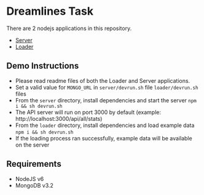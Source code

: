# Dreamlines Task

There are 2 nodejs applications in this repository.

 - [Server](server/readme.md)
 - [Loader](loader/readme.md)

## Demo Instructions

 - Please read readme files of both the Loader and Server applications.
 - Set a valid value for `MONGO_URL` in `server/devrun.sh` file `loader/devrun.sh` files
 - From the `server` directory, install dependencies and start the server `npm i && sh devrun.sh`
 - The API server will run on port 3000 by default (example: http://localhost:3000/api/all/stats)
 - From the `loader` directory, install dependencies and load example data `npm i && sh devrun.sh`
 - If the loading process ran successfully, example data will be available on the server

## Requirements

 - NodeJS v6
 - MongoDB v3.2
